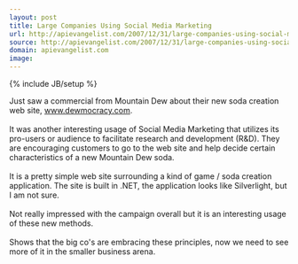 ```yaml
---
layout: post
title: Large Companies Using Social Media Marketing
url: http://apievangelist.com/2007/12/31/large-companies-using-social-media-marketing/
source: http://apievangelist.com/2007/12/31/large-companies-using-social-media-marketing/
domain: apievangelist.com
image: 
---
```

{% include JB/setup %}<p>Just saw a commercial from Mountain Dew about their new soda creation web site, <a href="http://www.dewmocracy.com/">www.dewmocracy.com</a>.<br /><br />It was another interesting usage of Social Media Marketing that utilizes its pro-users or audience to facilitate research and development (R&amp;D).    They are encouraging customers to go to the web site and help decide certain characteristics of a new Mountain Dew soda.<br /><br />It is a pretty simple web site surrounding a kind of game / soda creation application.  The site is built in .NET, the application looks like Silverlight, but I am not sure.<br /><br />Not really impressed with the campaign overall but it is an interesting usage of these new methods.  <br /><br />Shows that the big co's are embracing these principles, now we need to see more of it in the smaller business arena.</p>
